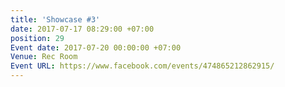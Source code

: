 ```yaml
---
title: 'Showcase #3'
date: 2017-07-17 08:29:00 +07:00
position: 29
Event date: 2017-07-20 00:00:00 +07:00
Venue: Rec Room
Event URL: https://www.facebook.com/events/474865212862915/
---
```


